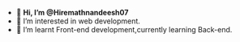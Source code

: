 - 👋 **Hi, I’m @Hiremathnandeesh07**
- 👀 I’m interested in web development.
- 🌱 I’m learnt Front-end development,currently learning Back-end.


<!---
Hiremathnandeesh07/Hiremathnandeesh07 is a ✨ special ✨ repository because its `README.md` (this file) appears on your GitHub profile.
You can click the Preview link to take a look at your changes.
--->

